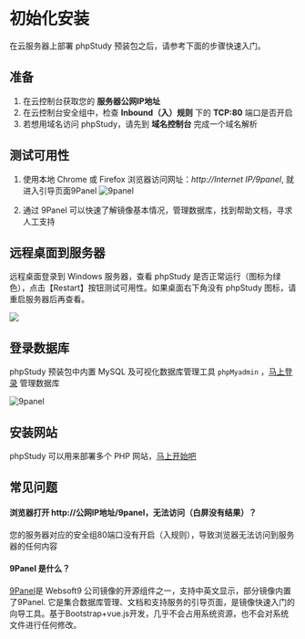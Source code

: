 # 初始化安装

在云服务器上部署 phpStudy 预装包之后，请参考下面的步骤快速入门。

## 准备

1. 在云控制台获取您的 **服务器公网IP地址** 
2. 在云控制台安全组中，检查 **Inbound（入）规则** 下的 **TCP:80** 端口是否开启
3. 若想用域名访问 phpStudy，请先到 **域名控制台** 完成一个域名解析

## 测试可用性

1. 使用本地 Chrome 或 Firefox 浏览器访问网址：*http://Internet IP/9panel*, 就进入引导页面9Panel
   ![9panel](https://libs.websoft9.com/Websoft9/DocsPicture/en/wampserver/wampserver-9panelui.png)

2. 通过 9Panel 可以快速了解镜像基本情况，管理数据库，找到帮助文档，寻求人工支持

## 远程桌面到服务器

远程桌面登录到 Windows 服务器，查看 phpStudy 是否正常运行（图标为绿色），点击【Restart】按钮测试可用性。如果桌面右下角没有 phpStudy 图标，请重启服务器后再查看。

![](https://oss.aliyuncs.com/photogallery/photo/1904996544835414/4614/0e08a244-a067-42fa-86a7-5af16328d5c0.png)

## 登录数据库

phpStudy 预装包中内置 MySQL 及可视化数据库管理工具 `phpMyadmin` ，[马上登录](/zh/admin-mysql.md) 管理数据库

![9panel](https://libs.websoft9.com/Websoft9/DocsPicture/zh/9panel/9panel-mysql-websoft9.png)

## 安装网站

phpStudy 可以用来部署多个 PHP 网站，[马上开始吧](/zh/solution-deployment.md)

## 常见问题

#### 浏览器打开 http://公网IP地址/9panel，无法访问（白屏没有结果）？

您的服务器对应的安全组80端口没有开启（入规则），导致浏览器无法访问到服务器的任何内容

#### 9Panel 是什么？

[9Panel](https://github.com/Websoft9/9panel)是 Websoft9 公司镜像的开源组件之一，支持中英文显示，部分镜像内置了9Panel. 它是集合数据库管理、文档和支持服务的引导页面，是镜像快速入门的向导工具。基于Bootstrap+vue.js开发，几乎不会占用系统资源，也不会对系统文件进行任何修改。
